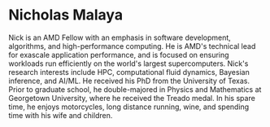 <head>
  <meta charset="UTF-8">
  <meta name="description" content="Nicholas Malaya">
  <meta name="keywords" content="AMD GPU, HPC, MI300, MI250, ROCm, blog, contributor, blog author">
</head>

# Nicholas Malaya

Nick is an AMD Fellow with an emphasis in software development, algorithms, and high-performance
computing. He is AMD's technical lead for exascale application performance, and is focused on
ensuring workloads run efficiently on the world's largest supercomputers. Nick's research interests
include HPC, computational fluid dynamics, Bayesian inference, and AI/ML. He received his PhD from
the University of Texas. Prior to graduate school, he double-majored in Physics and Mathematics at
Georgetown University, where he received the Treado medal. In his spare time, he enjoys motorcycles,
long distance running, wine, and spending time with his wife and children.
